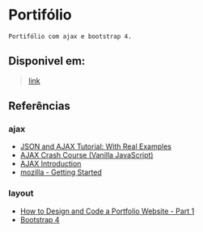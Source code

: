 # Portifólio
    Portifólio com ajax e bootstrap 4.

## Disponivel em:
> [link](https://matheushttp.github.io/portifolio.github.io/)

## Referências
### ajax
- [JSON and AJAX Tutorial: With Real Examples](https://www.youtube.com/watch?v=rJesac0_Ftw)
- [AJAX Crash Course (Vanilla JavaScript)](https://www.youtube.com/watch?v=82hnvUYY6QA)
- [AJAX Introduction](https://www.w3schools.com/js/js_ajax_intro.asp)
- [mozilla - Getting Started](https://developer.mozilla.org/pt-BR/docs/Web/Guide/AJAX/Getting_Started)
### layout
- [How to Design and Code a Portfolio Website - Part 1](https://www.youtube.com/watch?v=tMOIYCdgGw0)
- [Bootstrap 4](https://getbootstrap.com/)
